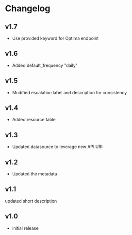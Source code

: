# Changelog

## v1.7

- Use provided keyword for Optima endpoint

## v1.6

- Added default_frequency "daily"

## v1.5

- Modified escalation label and description for consistency

## v1.4

- Added resource table

## v1.3

- Updated datasource to leverage new API URI

## v1.2

- Updated the metadata

## v1.1

updated short description

## v1.0

- initial release
